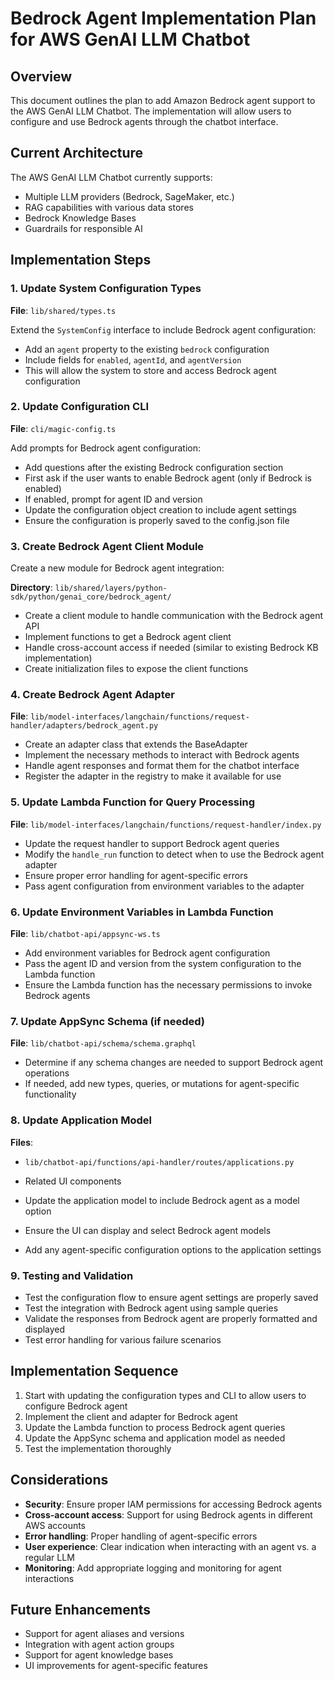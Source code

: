# Bedrock Agent Implementation Plan for AWS GenAI LLM Chatbot

## Overview

This document outlines the plan to add Amazon Bedrock agent support to the AWS GenAI LLM Chatbot. The implementation will allow users to configure and use Bedrock agents through the chatbot interface.

## Current Architecture

The AWS GenAI LLM Chatbot currently supports:
- Multiple LLM providers (Bedrock, SageMaker, etc.)
- RAG capabilities with various data stores
- Bedrock Knowledge Bases
- Guardrails for responsible AI

## Implementation Steps

### 1. Update System Configuration Types

**File**: `lib/shared/types.ts`

Extend the `SystemConfig` interface to include Bedrock agent configuration:
- Add an `agent` property to the existing `bedrock` configuration
- Include fields for `enabled`, `agentId`, and `agentVersion`
- This will allow the system to store and access Bedrock agent configuration

### 2. Update Configuration CLI

**File**: `cli/magic-config.ts`

Add prompts for Bedrock agent configuration:
- Add questions after the existing Bedrock configuration section
- First ask if the user wants to enable Bedrock agent (only if Bedrock is enabled)
- If enabled, prompt for agent ID and version
- Update the configuration object creation to include agent settings
- Ensure the configuration is properly saved to the config.json file

### 3. Create Bedrock Agent Client Module

Create a new module for Bedrock agent integration:

**Directory**: `lib/shared/layers/python-sdk/python/genai_core/bedrock_agent/`

- Create a client module to handle communication with the Bedrock agent API
- Implement functions to get a Bedrock agent client
- Handle cross-account access if needed (similar to existing Bedrock KB implementation)
- Create initialization files to expose the client functions

### 4. Create Bedrock Agent Adapter

**File**: `lib/model-interfaces/langchain/functions/request-handler/adapters/bedrock_agent.py`

- Create an adapter class that extends the BaseAdapter
- Implement the necessary methods to interact with Bedrock agents
- Handle agent responses and format them for the chatbot interface
- Register the adapter in the registry to make it available for use

### 5. Update Lambda Function for Query Processing

**File**: `lib/model-interfaces/langchain/functions/request-handler/index.py`

- Update the request handler to support Bedrock agent queries
- Modify the `handle_run` function to detect when to use the Bedrock agent adapter
- Ensure proper error handling for agent-specific errors
- Pass agent configuration from environment variables to the adapter

### 6. Update Environment Variables in Lambda Function

**File**: `lib/chatbot-api/appsync-ws.ts`

- Add environment variables for Bedrock agent configuration
- Pass the agent ID and version from the system configuration to the Lambda function
- Ensure the Lambda function has the necessary permissions to invoke Bedrock agents

### 7. Update AppSync Schema (if needed)

**File**: `lib/chatbot-api/schema/schema.graphql`

- Determine if any schema changes are needed to support Bedrock agent operations
- If needed, add new types, queries, or mutations for agent-specific functionality

### 8. Update Application Model

**Files**: 
- `lib/chatbot-api/functions/api-handler/routes/applications.py`
- Related UI components

- Update the application model to include Bedrock agent as a model option
- Ensure the UI can display and select Bedrock agent models
- Add any agent-specific configuration options to the application settings

### 9. Testing and Validation

- Test the configuration flow to ensure agent settings are properly saved
- Test the integration with Bedrock agent using sample queries
- Validate the responses from Bedrock agent are properly formatted and displayed
- Test error handling for various failure scenarios

## Implementation Sequence

1. Start with updating the configuration types and CLI to allow users to configure Bedrock agent
2. Implement the client and adapter for Bedrock agent
3. Update the Lambda function to process Bedrock agent queries
4. Update the AppSync schema and application model as needed
5. Test the implementation thoroughly

## Considerations

- **Security**: Ensure proper IAM permissions for accessing Bedrock agents
- **Cross-account access**: Support for using Bedrock agents in different AWS accounts
- **Error handling**: Proper handling of agent-specific errors
- **User experience**: Clear indication when interacting with an agent vs. a regular LLM
- **Monitoring**: Add appropriate logging and monitoring for agent interactions

## Future Enhancements

- Support for agent aliases and versions
- Integration with agent action groups
- Support for agent knowledge bases
- UI improvements for agent-specific features
